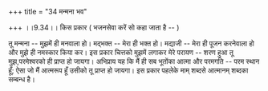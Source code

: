 +++
title = "34 मन्मना भव"

+++
।।9.34।। किस प्रकार ( भजनसेवा करें सो कहा जाता है -- )  
  
तू मन्मना -- मुझमें ही मनवाला हो। मद्भक्त -- मेरा ही भक्त हो। मद्याजी --
मेरा ही पूजन करनेवाला हो और मुझे ही नमस्कार किया कर। इस प्रकार चित्तको
मुझमें लगाकर मेरे परायण -- शरण हुआ तू मुझ,परमेश्वरको ही प्राप्त हो
जायगा। अभिप्राय यह कि मैं ही सब भूतोंका आत्मा और परमगति -- परम स्थान
हूँ; ऐसा जो मैं आत्मरूप हूँ उसीको तू प्राप्त हो जायगा। इस प्रकार पहलेके
माम् शब्दसे आत्मानम् शब्दका सम्बन्ध है।
